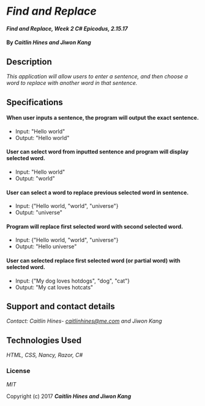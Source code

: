 # _Find and Replace_

#### _Find and Replace, Week 2 C# Epicodus, 2.15.17_

#### By _**Caitlin Hines and Jiwon Kang**_

## Description

_This application will allow users to enter a sentence, and then choose a word to replace with another word in that sentence._

## Specifications

#### When user inputs a sentence, the program will output the exact sentence.
* Input: "Hello world"
* Output: "Hello world"

#### User can select word from inputted sentence and program will display selected word.
* Input: "Hello world"
* Output: "world"

#### User can select a word to replace previous selected word in sentence.
* Input: {"Hello world, "world", "universe"}
* Output: "universe"

#### Program will replace first selected word with second selected word.
* Input: {"Hello world, "world", "universe"}
* Output: "Hello universe"

#### User can selected replace first selected word (or partial word) with selected word.
* Input: {"My dog loves hotdogs", "dog", "cat"}
* Output: "My cat loves hotcats"



## Support and contact details

_Contact: Caitlin Hines- caitlinhines@me.com and Jiwon Kang_

## Technologies Used

_HTML, CSS, Nancy, Razor, C#_

### License

*MIT*

Copyright (c) 2017 **_Caitlin Hines and Jiwon Kang_**
